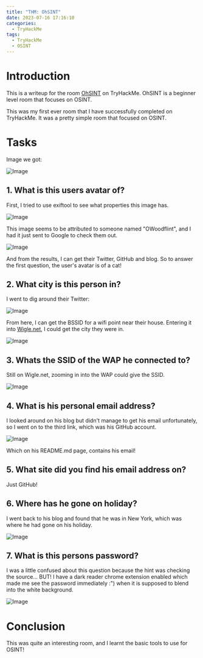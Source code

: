 ```yaml
---
title: "THM: OhSINT"
date: 2023-07-16 17:16:10
categories: 
  - TryHackMe
tags:
  - TryHackMe
  - OSINT
---
```


# Introduction

This is a writeup for the room [OhSINT](https://tryhackme.com/room/ohsint) on TryHackMe. OhSINT is a beginner level room that focuses on OSINT.

This was my first ever room that I have successfully completed on TryHackMe. It was a pretty simple room that focused on OSINT.

# Tasks

Image we got:

![Image](./img/ohsint/WindowsXP.jpg)

## 1. What is this users avatar of?

First, I tried to use exiftool to see what properties this image has.

![Image](./img/ohsint/exiftool.png)

This image seems to be attributed to someone named "OWoodflint", and I had it just sent to Google to check them out.

![Image](./img/ohsint/owoodflint.png)

And from the results, I can get their Twitter, GitHub and blog.
So to answer the first question, the user's avatar is of a cat!

## 2. What city is this person in?

I went to dig around their Twitter:

![Image](./img/ohsint/twitter.png)

From here, I can get the BSSID for a wifi point near their house.
Entering it into [Wigle.net](https://wigle.net/), I could get the city they were in.

![Image](./img/ohsint/wigle.png)

## 3. Whats the SSID of the WAP he connected to?

Still on Wigle.net, zooming in into the WAP could give the SSID.

![Image](./img/ohsint/ssid.png)

## 4. What is his personal email address?

I looked around on his blog but didn't manage to get his email unfortunately, so I went on to the third link, which was his GitHub account.

![Image](./img/ohsint/github.png)

Which on his README.md page, contains his email!

## 5. What site did you find his email address on?

Just GitHub!

## 6. Where has he gone on holiday?

I went back to his blog and found that he was in New York, which was where he had gone on his holiday. 

![Image](./img/ohsint/blog.png)

## 7. What is this persons password?
I was a little confused about this question because the hint was checking the source... BUT!
I have a dark reader chrome extension enabled which made me see the password immediately :") when it is supposed to blend into the white background.

![Image](./img/ohsint/blog.png)

# Conclusion

This was quite an interesting room, and I learnt the basic tools to use for OSINT!